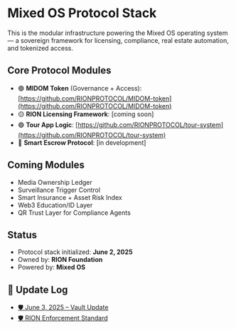 # Mixed OS Protocol Stack

This is the modular infrastructure powering the Mixed OS operating system — a sovereign framework for licensing, compliance, real estate automation, and tokenized access.

## Core Protocol Modules

- 🟢 **MIDOM Token** (Governance + Access): [https://github.com/RIONPROTOCOL/MIDOM-token](https://github.com/RIONPROTOCOL/MIDOM-token)
- 🟡 **RION Licensing Framework**: [coming soon]
- 🟢 **Tour App Logic**: [https://github.com/RIONPROTOCOL/tour-system](https://github.com/RIONPROTOCOL/tour-system)
- 🔴 **Smart Escrow Protocol**: [in development]

## Coming Modules

- Media Ownership Ledger  
- Surveillance Trigger Control  
- Smart Insurance + Asset Risk Index  
- Web3 Education/ID Layer  
- QR Trust Layer for Compliance Agents

## Status
- Protocol stack initialized: **June 2, 2025**
- Owned by: **RION Foundation**
- Powered by: **Mixed OS**
## 🔄 Update Log

- [🛡️ June 3, 2025 – Vault Update](updates/2025-06-03-vault-update.md)
- [🛡️ RION Enforcement Standard](enforcement/enforce-rion-standard.md)


